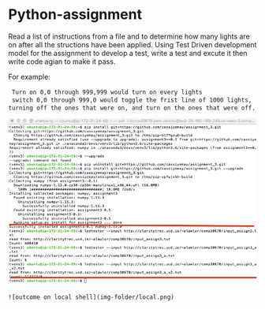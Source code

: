 # Python-assignment
Read a list of instructions from a file and to determine how many lights are on after all the structions have been applied. Using Test Driven development
model for the assignment to develop a test, write a test and excute it then write code agian to make it pass.

For example:

     Turn on 0,0 through 999,999 would turn on every lights    
     switch 0,0 through 999,0 would toggle the frist line of 1000 lights, turning off the ones that were on, and turn on the ones that were off.
     
   ![outcome on EC2](img-folder/ec2.png)
   
    ![outcome on local shell](img-folder/local.png)
   
                                                                        
                                                                                                                                               
                                                                                        

